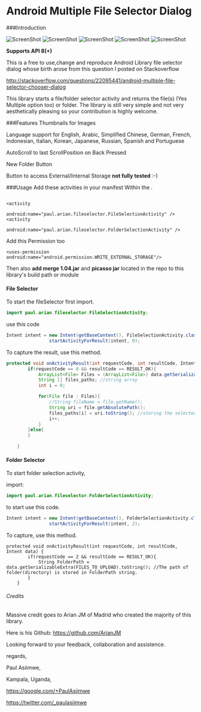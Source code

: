 # Android Multiple File Selector Dialog



###Introduction

![ScreenShot](https://raw.github.com/tapaulo/Android-Multiple-file-Selector-Dialog/master/sample.png)
![ScreenShot](https://raw.github.com/tapaulo/Android-Multiple-file-Selector-Dialog/master/Arabic_locale_sample.png)
![ScreenShot](https://raw.github.com/tapaulo/Android-Multiple-file-Selector-Dialog/master/french_locale_sample.png)
![ScreenShot](https://raw.github.com/tapaulo/Android-Multiple-file-Selector-Dialog/master/German_locale_sample.png)
![ScreenShot](https://raw.github.com/tapaulo/Android-Multiple-file-Selector-Dialog/master/Japan_locale_sample.png)

**Supports API 8(+)**

This is a free to use,change and reproduce Android Library file selector dialog whose birth arose from this question I posted on Stackoverflow

http://stackoverflow.com/questions/22095441/android-multiple-file-selector-chooser-dialog

This library starts a file/folder selector activity and returns the file(s) (Yes Multiple option too) or folder.
The library is still very simple and not very aesthetically pleasing so your contribution is highly welcome.

###Features
Thumbnails for Images

Language support for English, Arabic, Simplified Chinese, German, French, Indonesian, Italian, Korean, Japanese, Russian, Spanish and Portuguese

AutoScroll to last ScrollPosition on Back Pressed

New Folder Button

Button to access External/Internal Storage **not fully tested** :-)


###Usage
Add these activities in your manifest Within the <Application Tag>.
```

<activity
            android:name="paul.arian.fileselector.FileSelectionActivity" />
<activity
            android:name="paul.arian.fileselector.FolderSelectionActivity" />

```
Add this Permission too
```
<uses-permission android:name="android.permission.WRITE_EXTERNAL_STORAGE"/>
```

    
Then also **add merge 1.04.jar** and **picasso jar** located in the repo to this library's build path or module

#### File Selector

To start the fileSelector 
first import.
```java
import paul.arian.fileselector.FileSelectionActivity;
```
use this code

```java
Intent intent = new Intent(getBaseContext(), FileSelectionActivity.class);
                startActivityForResult(intent, 0);
```

To capture the result, use this method.

```java
protected void onActivityResult(int requestCode, int resultCode, Intent data) {
        if(requestCode == 0 && resultCode == RESULT_OK){
            ArrayList<File> Files = (ArrayList<File>) data.getSerializableExtra(FILES_TO_UPLOAD); //file array list
            String [] files_paths; //string array
            int i = 0;

            for(File file : Files){
                //String fileName = file.getName();
                String uri = file.getAbsolutePath();
                files_paths[i] = uri.toString(); //storing the selected file's paths to string array files_paths
                i++;
            }
        }else{
        }

    }

```

#### Folder Selector

To start folder selection activity,

import:
```java
import paul.arian.fileselector.FolderSelectionActivity;
```
to start use this code.
```java
Intent intent = new Intent(getBaseContext(), FolderSelectionActivity.class);
                startActivityForResult(intent, 2);
```
To capture, use this method.

```
protected void onActivityResult(int requestCode, int resultCode, Intent data) {
        if(requestCode == 2 && resultCode == RESULT_OK){
            String FolderPath = data.getSerializableExtra(FILES_TO_UPLOAD).toString(); //The path of folder(directory) is stored in FolderPath string.
        }
    }
```

###### Credits
Massive credit goes to Arian JM of Madrid who created the majority of this library.

Here is his Github: https://github.com/ArianJM

Looking forward to your feedback, collaboration and assistence.

regards,

Paul Asiimwe,

Kampala, Uganda,

https://google.com/+PaulAsiimwe

https://twitter.com/_paulasiimwe
